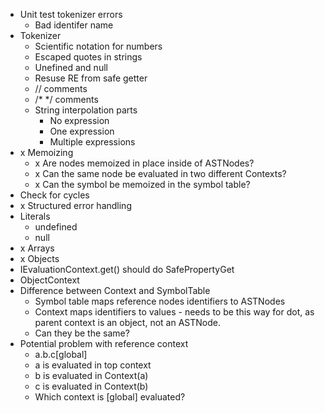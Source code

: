 * Unit test tokenizer errors
  * Bad identifer name
* Tokenizer
  * Scientific notation for numbers
  * Escaped quotes in strings
  * Unefined and null
  * Resuse RE from safe getter
  * // comments
  * /* */ comments
  * String interpolation parts
    * No expression
    * One expression
    * Multiple expressions
* x Memoizing
  * x Are nodes memoized in place inside of ASTNodes?
  * x Can the same node be evaluated in two different Contexts?
  * x Can the symbol be memoized in the symbol table?
* Check for cycles
* x Structured error handling
* Literals
  * undefined
  * null
* x Arrays
* x Objects
* IEvaluationContext.get() should do SafePropertyGet
* ObjectContext
* Difference between Context and SymbolTable
  * Symbol table maps reference nodes identifiers to ASTNodes
  * Context maps identifiers to values - needs to be this way for dot, as parent context is an object, not an ASTNode.
  * Can they be the same?
* Potential problem with reference context
  * a.b.c\[global]
  * a is evaluated in top context
  * b is evaluated in Context(a)
  * c is evaluated in Context(b)
  * Which context is \[global] evaluated?